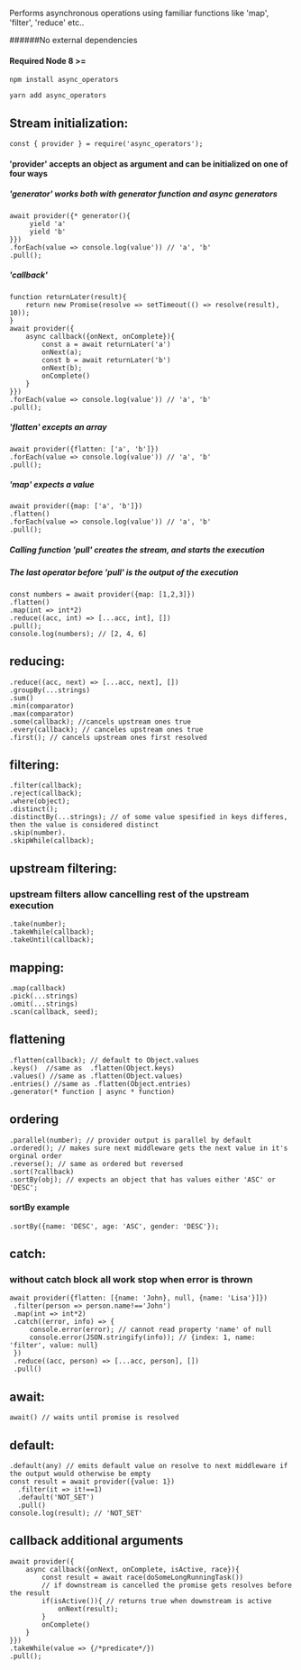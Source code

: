 Performs asynchronous operations using
familiar functions like 'map', 'filter', 'reduce' etc..

######No external dependencies
#### Required Node 8 >=
 
```npm install async_operators```

```yarn add async_operators```

## Stream initialization:
```
const { provider } = require('async_operators');
```

#### 'provider' accepts an object as argument and can be initialized on one of four ways 
##### 'generator' works both with generator function and async generators
```
await provider({* generator(){
     yield 'a'
     yield 'b'
}})
.forEach(value => console.log(value')) // 'a', 'b'
.pull();
```
##### 'callback'
```
function returnLater(result){
    return new Promise(resolve => setTimeout(() => resolve(result),  10));
}
await provider({
    async callback({onNext, onComplete}){
        const a = await returnLater('a')
        onNext(a);
        const b = await returnLater('b')
        onNext(b);
        onComplete()
    }
}})
.forEach(value => console.log(value')) // 'a', 'b'
.pull();
```
##### 'flatten' excepts an array
```
await provider({flatten: ['a', 'b']})
.forEach(value => console.log(value')) // 'a', 'b'
.pull();
```
##### 'map' expects a value
```
await provider({map: ['a', 'b']})
.flatten()
.forEach(value => console.log(value')) // 'a', 'b'
.pull();
```

##### Calling function 'pull' creates the stream, and starts the execution
##### The last operator before 'pull' is the output of the execution
```
const numbers = await provider({map: [1,2,3]})
.flatten()
.map(int => int*2)
.reduce((acc, int) => [...acc, int], [])
.pull();
console.log(numbers); // [2, 4, 6]
```
## reducing:
```
.reduce((acc, next) => [...acc, next], [])
.groupBy(...strings)
.sum()
.min(comparator)
.max(comparator)
.some(callback); //cancels upstream ones true
.every(callback); // canceles upstream ones true
.first(); // cancels upstream ones first resolved
```
## filtering:
```
.filter(callback); 
.reject(callback);
.where(object);
.distinct();
.distinctBy(...strings); // of some value spesified in keys differes, then the value is considered distinct
.skip(number).
.skipWhile(callback); 
```

## upstream filtering:
### upstream filters allow cancelling rest of the upstream execution
```
.take(number);
.takeWhile(callback); 
.takeUntil(callback);
```
## mapping:
```
.map(callback)
.pick(...strings)
.omit(...strings)
.scan(callback, seed);
```
## flattening
```
.flatten(callback); // default to Object.values
.keys()  //same as  .flatten(Object.keys)
.values() //same as .flatten(Object.values)
.entries() //same as .flatten(Object.entries)
.generator(* function | async * function)
```
## ordering
```
.parallel(number); // provider output is parallel by default
.ordered(); // makes sure next middleware gets the next value in it's orginal order
.reverse(); // same as ordered but reversed
.sort(?callback)
.sortBy(obj); // expects an object that has values either 'ASC' or 'DESC';
```
#### sortBy example
```
.sortBy({name: 'DESC', age: 'ASC', gender: 'DESC'});
```

## catch:
### without catch block all work stop when error is thrown
```
await provider({flatten: [{name: 'John}, null, {name: 'Lisa'}]})
 .filter(person => person.name!=='John')
 .map(int => int*2)
 .catch((error, info) => {
     console.error(error); // cannot read property 'name' of null
     console.error(JSON.stringify(info)); // {index: 1, name: 'filter', value: null}
 })
 .reduce((acc, person) => [...acc, person], [])
 .pull()
```
## await:
```
await() // waits until promise is resolved

```
## default:
```
.default(any) // emits default value on resolve to next middleware if the output would otherwise be empty
const result = await provider({value: 1})
  .filter(it => it!==1)
  .default('NOT_SET')
  .pull()
console.log(result); // 'NOT_SET' 
```
## callback additional arguments
```
await provider({
    async callback({onNext, onComplete, isActive, race}){
        const result = await race(doSomeLongRunningTask()) 
        // if downstream is cancelled the promise gets resolves before the result
        if(isActive()){ // returns true when downstream is active
            onNext(result);
        }
        onComplete()
    }
}})
.takeWhile(value => {/*predicate*/})
.pull();
```
